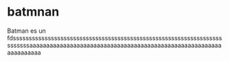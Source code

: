 # batmnan

Batman es un fdsssssssssssssssssssssssssssssssssssssssssssssssssssssssssssssssssssssssssaaaaaaaaaaaaaaaaaaaaaaaaaaaaaaaaaaaaaaaaaaaaaaaaaaaaaaaaaaaaaaaaaaa
